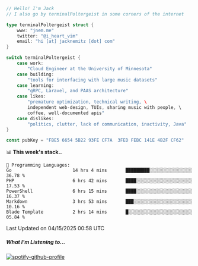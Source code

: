 ```go
// Hello! I'm Jack
// I also go by terminalPoltergeist in some corners of the internet

type terminalPoltergeist struct {
    www: "jnem.me"
    twitter: "@i_heart_vim"
    email: "hi [at] jacknemitz [dot] com"
}

switch terminalPoltergeist {
    case work:
        "Cloud Engineer at the University of Minnesota"
    case building:
        "tools for interfacing with large music datasets"
    case learning:
        "gRPC, Laravel, and PAAS architecture"
    case likes:
        "premature optimization, technical writing, \
        independent web-design, TUIs, sharing music with people, \
        coffee, well-documented apis"
    case dislikes:
        "politics, clutter, lack of communication, inactivity, Java"
}

const pubKey = "FBE5 6654 5B22 93FE CF7A  3FED FEBC 141E 4B2F CF62"
```

<!--START_SECTION:waka-->
📊 **This week's stack..** 

```text
💬 Programming Languages: 
Go                       14 hrs 4 mins       █████████░░░░░░░░░░░░░░░░   36.78 % 
PHP                      6 hrs 42 mins       ████░░░░░░░░░░░░░░░░░░░░░   17.53 % 
PowerShell               6 hrs 15 mins       ████░░░░░░░░░░░░░░░░░░░░░   16.37 % 
Markdown                 3 hrs 53 mins       ███░░░░░░░░░░░░░░░░░░░░░░   10.16 % 
Blade Template           2 hrs 14 mins       █░░░░░░░░░░░░░░░░░░░░░░░░   05.84 % 
```


 Last Updated on 04/15/2025 00:58 UTC
<!--END_SECTION:waka-->

##### What I'm Listening to...

[![spotify-github-profile](https://jnem.me/listening-item?maxAge=2592000)](https://jnem.me/listening)
